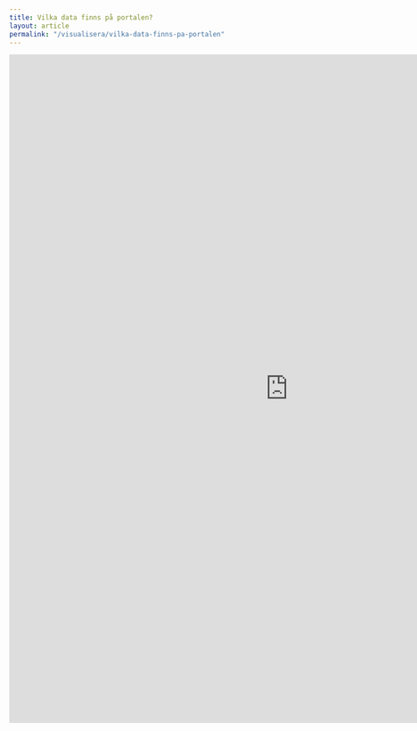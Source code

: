 ```yaml
---
title: Vilka data finns på portalen?
layout: article
permalink: "/visualisera/vilka-data-finns-pa-portalen"
---
```


<iframe
    src="https://bi.openup.okfn.se/public/dashboard/2f8eed14-4797-46e6-a8e2-3166180c9e91"
    frameborder="0"
    width="1000"
    height="1200"
    allowtransparency
></iframe>

